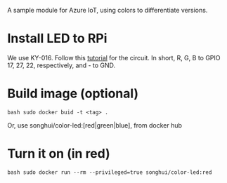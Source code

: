 A sample module for Azure IoT, using colors to differentiate versions.

# Install LED to RPi

We use KY-016. Follow this [tutorial](https://iotguider.in/raspberrypi/rgb-3-color-led-module-ky-016-in-raspberry-pi/) for the circuit. In short, R, G, B to GPIO 17, 27, 22, respectively, and - to GND.

# Build image (optional)

```bash sudo docker buid -t <tag> .```

Or, use songhui/color-led:[red|green|blue], from docker hub

# Turn it on (in red)

```bash sudo docker run --rm --privileged=true songhui/color-led:red```
